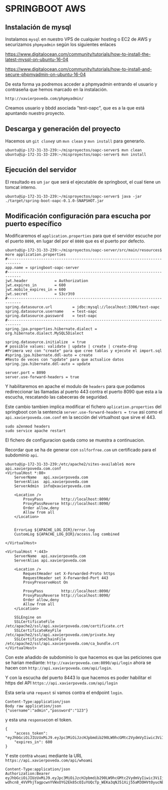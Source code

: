 SPRINGBOOT AWS
==============

Instalación de mysql
--------------------
Instalamos `mysql` en nuestro VPS de cualquier hosting o EC2 de AWS y securizamos `phpmyadmin` según los siguientes enlaces

https://www.digitalocean.com/community/tutorials/how-to-install-the-latest-mysql-on-ubuntu-16-04

https://www.digitalocean.com/community/tutorials/how-to-install-and-secure-phpmyadmin-on-ubuntu-16-04

De esta forma ya podremos acceder a phpmyadmin entrando el usuario y contraseña que hemos marcado en la instalación.
```
http://xavierpoveda.com/phpmyadmin/ 
```

Creamos usuario y bbdd asociada "test-oapc", que es a la que está apuntando nuestro proyecto.

Descarga y generación del proyecto
----------------------------------
Hacemos un `git clone`y un `mvn clean` y `mvn install` para generarlo.
```
ubuntu@ip-172-31-33-239:~/misproyectos/oapc-server$ mvn clean
ubuntu@ip-172-31-33-239:~/misproyectos/oapc-server$ mvn install
```

Ejecución del servidor
-----------------------
El resultado es un `jar` que será el ejecutable de springboot, el cual tiene un tomcat interno.

```
ubuntu@ip-172-31-33-239:~/misproyectos/oapc-server$ java -jar ./target/spring-boot-oapc-0.1.0-SNAPSHOT.jar
```

Modificación configuración para escucha por puerto específico
-------------------------------------------------------------
Modificaremos el `application.properties` para que el servidor escuche por el puerto `8090`, en lugar del por el `8080` que es el puerto por defecto.

```
ubuntu@ip-172-31-33-239:~/misproyectos/oapc-server/src/main/resources$ more application.properties
#----------------------------------------------------------------------------
app.name = springboot-oapc-server
#----------------------------------------------------------------------------
jwt.header            = Authorization
jwt.expires_in        = 600
jwt.mobile_expires_in = 600
jwt.secret            = S3cr3t0
#----------------------------------------------------------------------------
spring.datasource.url         = jdbc:mysql://localhost:3306/test-oapc
spring.datasource.username    = test-oapc
spring.datasource.password    = test-oapc
#----------------------------------------------------------------------------
spring.jpa.properties.hibernate.dialect = org.hibernate.dialect.MySQL5Dialect

spring.datasource.initialize  = true
# possible values: validate | update | create | create-drop
#Primera vez con "create" para que cree tablas y ejecute el import.sql
#spring.jpa.hibernate.ddl-auto = create
#Resto de veces con "update" para que actualice datos
spring.jpa.hibernate.ddl-auto = update

server.port = 8090
server.use-forward-headers = true
```

Y habilitaremos en apache el modulo de `headers` para que podamos redireccionar las llamadas al puerto 443 contra el puerto 8090 que esta a la escucha, rescatando las cabeceras de seguridad.

Este cambio tambien implica modificar el fichero `aplication.properties` del springboot con la sentencia `server.use-forward-headers = true` asi como el `api.xavierpoveda.com.conf` en la sección del virtualhost que sirve el 443.

```
sudo a2enmod headers
sudo service apache restart
```

El fichero de configuracion queda como se muestra a continuacion.

Recordar que se ha de generar con `sslforfree.com` un certificado para el subdominio `api`.
```
ubuntu@ip-172-31-33-239:/etc/apache2/sites-available$ more api.xavierpoveda.com.conf
<VirtualHost *:80>
    ServerName   api.xavierpoveda.com
    ServerAlias  api.xavierpoveda.com
    ServerAdmin  info@xavierpoveda.com

    <Location />
        ProxyPass        http://localhost:8090/
        ProxyPassReverse http://localhost:8090/
        Order allow,deny
        Allow from all
    </Location>


    ErrorLog ${APACHE_LOG_DIR}/error.log
    CustomLog ${APACHE_LOG_DIR}/access.log combined

</VirtualHost>

<VirtualHost *:443>
    ServerName  api.xavierpoveda.com
    ServerAlias api.xavierpoveda.com

    <Location />
        RequestHeader set X-Forwarded-Proto https
        RequestHeader set X-Forwarded-Port 443
        ProxyPreserveHost On

        ProxyPass        http://localhost:8090/
        ProxyPassReverse http://localhost:8090/
        Order allow,deny
        Allow from all
    </Location>

    SSLEngine on
    SSLCertificateFile      /etc/apache2/ssl/api.xavierpoveda.com/certificate.crt
    SSLCertificateKeyFile   /etc/apache2/ssl/api.xavierpoveda.com/private.key
    SSLCertificateChainFile /etc/apache2/ssl/api.xavierpoveda.com/ca_bundle.crt
</VirtualHost>
```

Con este añadido de subdominio lo que hacemos es que las peticiones que se harian mediante: `http://xavierpoveda.com:8090/api/login` ahora se hacen con `http://api.xavierpoveda.com/api/login`.

Y con la escucha del puerto 8443 lo que hacemos es poder habilitar el https del API `https://api.xavierpoveda.com/api/login`

Esta seria una `request` si vamos contra el endpoint `login`.
```
Content-Type:application/json
Body raw application/json
{"username":"admin","password":"123"}
```

y esta una `response`con el token.
```
{
    "access_token": "eyJhbGciOiJIUzUxMiJ9.eyJpc3MiOiJzcHJpbmdib290LW9hcGMtc2VydmVyIiwic3ViIjoiYWRtaW4iLCJhdWQiOiJ3ZWIiLCJpYXQiOjE1MjQ2NDk2NzYsImV4cCI6MTUyNDY1MDI3Nn0.Nu2ESXxrOJmIORJORkGQpc33VJI0j1JN5Q0FFOZkyXy1mE4nlpZPcOkjdTRUzSJZg4qv9RXdsSQExMGhNqW0Aw",
    "expires_in": 600
}
```

Y este contra `whoami` mediante la URL `https://api.xavierpoveda.com/api/whoami`
```
Content-Type:application/json
Authorization:Bearer eyJhbGciOiJIUzUxMiJ9.eyJpc3MiOiJzcHJpbmdib290LW9hcGMtc2VydmVyIiwic3ViIjoiYWRtaW4iLCJhdWQiOiJ3ZWIiLCJpYXQiOjE1MjQ2NDkzMTYsImV4cCI6MTUyNDY0OTkxNn0.ujZy-wdhcn8_4VVPhjTagpcwnYVWxOYG2Ek85cOIuYUQcTp_WEKa3qNJ51Xij55aM3OHVtOyucNLAWNSvIAbJA
```
